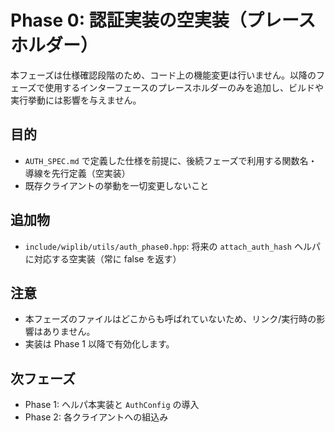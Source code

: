 # Phase 0: 認証実装の空実装（プレースホルダー）

本フェーズは仕様確認段階のため、コード上の機能変更は行いません。以降のフェーズで使用するインターフェースのプレースホルダーのみを追加し、ビルドや実行挙動には影響を与えません。

## 目的
- `AUTH_SPEC.md` で定義した仕様を前提に、後続フェーズで利用する関数名・導線を先行定義（空実装）
- 既存クライアントの挙動を一切変更しないこと

## 追加物
- `include/wiplib/utils/auth_phase0.hpp`: 将来の `attach_auth_hash` ヘルパに対応する空実装（常に false を返す）

## 注意
- 本フェーズのファイルはどこからも呼ばれていないため、リンク/実行時の影響はありません。
- 実装は Phase 1 以降で有効化します。

## 次フェーズ
- Phase 1: ヘルパ本実装と `AuthConfig` の導入
- Phase 2: 各クライアントへの組込み

